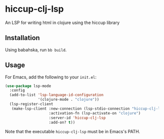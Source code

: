 # hiccup-clj-lsp

An LSP for writing html in clojure using the hiccup library 

## Installation

Using babahska, run `bb build`.

## Usage

For Emacs, add the following to your `init.el`:

```cl
(use-package lsp-mode
  :config
  (add-to-list 'lsp-language-id-configuration
               '(clojure-mode . "clojure"))
  (lsp-register-client
   (make-lsp-client :new-connection (lsp-stdio-connection "hiccup-clj-lsp")
                    :activation-fn (lsp-activate-on "clojure")
                    :server-id 'hiccup-clj-lsp
                    :add-on? t))
```

Note that the executable `hiccup-clj-lsp` must be in Emacs's PATH.
